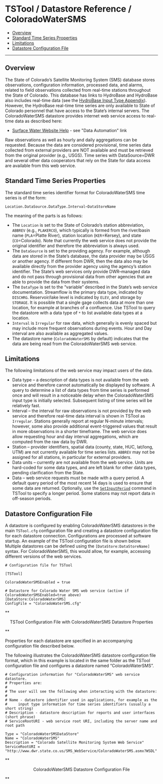 # TSTool / Datastore Reference / ColoradoWaterSMS #

* [Overview](#overview)
* [Standard Time Series Properties](#standard-time-series-properties)
* [Limitations](#limitations)
* [Datastore Configuration File](#datastore-configuration-file)

--------------------

## Overview ##

The State of Colorado’s Satellite Monitoring System (SMS) database stores observations,
configuration information, processed data, and alarms,
related to field observations collected from real-time stations throughout the State of Colorado.
This database has links to HydroBase and HydroBase also includes real-time data
(see the [HydroBase Input Type Appendix](../CO-HydroBase/CO-HydroBase)).
However, the HydroBase real-time time series are only available to
State of Colorado personnel that have access to the State’s internal servers.
The ColoradoWaterSMS datastore provides internet web service access to real-time data as described here:

* [Surface Water Website Help](http://www.dwr.state.co.us/SurfaceWater/help.aspx) - see "Data Automation" link

Raw observations as well as hourly and daily aggregations can be requested.
Because the data are considered provisional, time series data
collected from external providers are NOT available and must be retrieved from the original provider (e.g., USGS).
Time series with DataSource=DWR and several other data cooperators
that rely on the State for data access are available from this web service.

## Standard Time Series Properties ##

The standard time series identifier format for ColoradoWaterSMS time series is of the form:

```
Location.DataSource.DataType.Interval~DataStoreName
```

The meaning of the parts is as follows:

* The `Location` is set to the State of Colorado’s station abbreviation, `ABBREV` (e.g., `PLAKERCO`),
which typically is formed from the river/basin name (`PLA`=Platte River),
station location (`KER`=Kersey), and state (`CO`=Colorado).
Note that currently the web service does not provide the original
identifier and therefore the abbreviation is always used.
* The `DataSource` is set to the providing agency.
For example, although data are stored in the State’s database,
the data provider may be USGS or another agency.
If different from DWR, then the data also may be available directly from the provider
agency using the agency’s station identifier.
The State’s web services only provide DWR–managed data and do not pass
through provisional data from other agencies that are able to provide the data from their systems.
* The `DataType` is set to the “variable” described in the State’s web service documentation.
Streamflow is the primary data type, indicated by `DISCHRG`.
Reservoir/lake level is indicated by `ELEV`, and storage by `STORAGE`.
It is possible that a single gage collects data at more than one location,
for example at branches of a confluence.
Use TSTool to query the datastore with a data type of `*` to list available data types at a location.
* `Interval` is `Irregular` for raw data, which generally is evenly spaced but may
include more frequent observations during events.  Hour and Day interval are also available as aggregated values.
* The datastore name (`ColoradoWaterSMS` by default)
indicates that the data are being read from the ColoradoWaterSMS web service.

## Limitations ##

The following limitations of the web service may impact users of the data.

* Data type – a description of data types is not available from the
web service and therefore cannot automatically be displayed by software.
A query to determine a list of data types from time series is
performed once and will result in a noticeable delay when the
ColoradoWaterSMS input type is initially selected.
Subsequent listing of time series will be relatively fast.
* Interval – the interval for raw observations is not provided by the web service
and therefore real-time data interval is shown in TSTool as `Irregular`.
Stations generally report at regular N-minute intervals; however,
some also provide additional event-triggered values that result in more observations in a shorter timeframe.
The web service does allow requesting hour and day interval aggregations, which are computed from the raw data by DWR.
* Station – provider identifiers, spatial data (county, state, HUC, lat/long, UTM)
are not currently available for time series lists.
`ABBREV` may not be assigned for all stations, in particular for external providers.
* Data units – currently are not available from the web service.
Units are hard-coded for some data types, and are left blank for other data types,
pending clarification from the State.
* Data – web service requests must be made with a query period.
A default query period of the most recent 14 days is used to ensure that some data are returned.
Optionally, use the [`SetInputPeriod`](../../command-ref/SetInputPeriod/SetInputPeriod)
command in TSTool to specify a longer period.
Some stations may not report data in off-season periods.

## Datastore Configuration File ##

A datastore is configured by enabling ColoradoWaterSMS
datastores in the main `TSTool.cfg` configuration file and creating a
datastore configuration file for each datastore connection.
Configurations are processed at software startup.  An example of the TSTool configuration file is shown below.
Multiple datastores can be defined using the `[DataStore:DataStoreName]` syntax.
For ColoradoWaterSMS, this would allow, for example, accessing different versions of the web services.

```
# Configuration file for TSTool

[TSTool]

ColoradoWaterSMSEnabled = true

# Datastore for Colorado Water SMS web service (active if ColoradoWaterSMSEnabled=true above)
[DataStore:ColoradoWaterSMS]
ConfigFile = "ColoradoWaterSMS.cfg"
```
**<p style="text-align: center;">
TSTool Configuration File with ColoradoWaterSMS Datastore Properties
</p>**

Properties for each datastore are specified in an accompanying configuration file described below.

The following illustrates the ColoradoWaterSMS datastore configuration file format,
which in this example is located in the same folder as the TSTool configuration file
and configures a datastore named “ColoradoWaterSMS”.

```
# Configuration information for "ColoradoWaterSMS" web service datastore.
# Properties are:
#
# The user will see the following when interacting with the datastore:
#
# Name - datastore identifier used in applications, for example as the
#     input type information for time series identifiers (usually a short string)
# Description - datastore description for reports and user interfaces (short phrase)
# ServiceRootURI - web service root URI, including the server name and root path

Type = "ColoradoWaterSMSDataStore"
Name = "ColoradoWaterSMS"
Description = "Colorado Satellite Monitoring System Web Service"
ServiceRootURI = "http://www.dwr.state.co.us/SMS_WebService/ColoradoWaterSMS.asmx?WSDL"
```
**<p style="text-align: center;">
ColoradoWaterSMS Datastore Configuration File
</p>**
